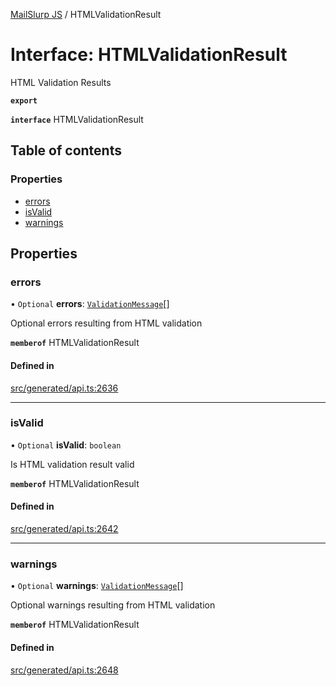 [MailSlurp JS](../README.md) / HTMLValidationResult

# Interface: HTMLValidationResult

HTML Validation Results

**`export`**

**`interface`** HTMLValidationResult

## Table of contents

### Properties

- [errors](HTMLValidationResult.md#errors)
- [isValid](HTMLValidationResult.md#isvalid)
- [warnings](HTMLValidationResult.md#warnings)

## Properties

### errors

• `Optional` **errors**: [`ValidationMessage`](ValidationMessage.md)[]

Optional errors resulting from HTML validation

**`memberof`** HTMLValidationResult

#### Defined in

[src/generated/api.ts:2636](https://github.com/mailslurp/mailslurp-client/blob/75eefbf/src/generated/api.ts#L2636)

___

### isValid

• `Optional` **isValid**: `boolean`

Is HTML validation result valid

**`memberof`** HTMLValidationResult

#### Defined in

[src/generated/api.ts:2642](https://github.com/mailslurp/mailslurp-client/blob/75eefbf/src/generated/api.ts#L2642)

___

### warnings

• `Optional` **warnings**: [`ValidationMessage`](ValidationMessage.md)[]

Optional warnings resulting from HTML validation

**`memberof`** HTMLValidationResult

#### Defined in

[src/generated/api.ts:2648](https://github.com/mailslurp/mailslurp-client/blob/75eefbf/src/generated/api.ts#L2648)
